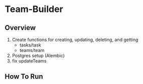 # Team-Builder

## Overview
1. Create functions for creating, updating, deleting, and getting
    - tasks/task
    - teams/team
2. Postgres setup (Alembic)
3. fix updateTeams

## How To Run